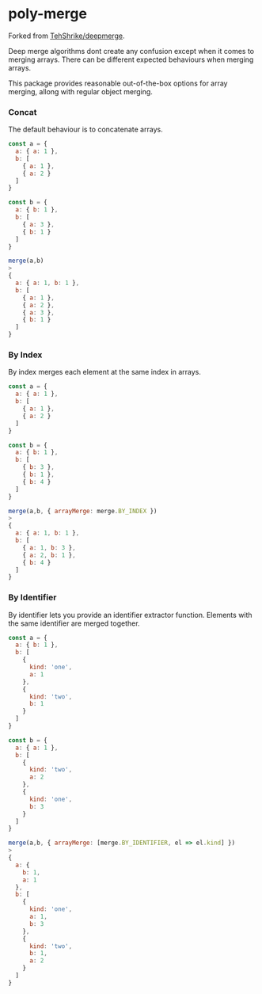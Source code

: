 # poly-merge

Forked from [TehShrike/deepmerge](https://github.com/TehShrike/deepmerge).

Deep merge algorithms dont create any confusion except when it comes to merging arrays.
There can be different expected behaviours when merging arrays.

This package provides reasonable out-of-the-box options for array merging, allong with
regular object merging.

### Concat
The default behaviour is to concatenate arrays.
```javascript
const a = {
  a: { a: 1 },
  b: [
    { a: 1 },
    { a: 2 }
  ]
}

const b = {
  a: { b: 1 },
  b: [
    { a: 3 },
    { b: 1 }
  ]
}

merge(a,b)
>
{
  a: { a: 1, b: 1 },
  b: [
    { a: 1 },
    { a: 2 },
    { a: 3 },
    { b: 1 }
  ]
}
```

### By Index
By index merges each element at the same index in arrays.
```javascript
const a = {
  a: { a: 1 },
  b: [
    { a: 1 },
    { a: 2 }
  ]
}

const b = {
  a: { b: 1 },
  b: [
    { b: 3 },
    { b: 1 },
    { b: 4 }
  ]
}

merge(a,b, { arrayMerge: merge.BY_INDEX })
>
{
  a: { a: 1, b: 1 },
  b: [
    { a: 1, b: 3 },
    { a: 2, b: 1 },
    { b: 4 }
  ]
}
```

### By Identifier
By identifier lets you provide an identifier extractor function. Elements with the same identifier are merged together.
```javascript
const a = {
  a: { b: 1 },
  b: [
    {
      kind: 'one',
      a: 1
    },
    {
      kind: 'two',
      b: 1
    }
  ]
}

const b = {
  a: { a: 1 },
  b: [
    {
      kind: 'two',
      a: 2
    },
    {
      kind: 'one',
      b: 3
    }
  ]
}

merge(a,b, { arrayMerge: [merge.BY_IDENTIFIER, el => el.kind] })
>
{
  a: {
    b: 1,
    a: 1
  },
  b: [
    {
      kind: 'one',
      a: 1,
      b: 3
    },
    {
      kind: 'two',
      b: 1,
      a: 2
    }
  ]
}
```
